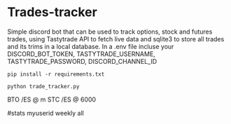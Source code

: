 # Trades-tracker
Simple discord bot that can be used to track options, stock and futures trades, using Tastytrade API to fetch live data and sqlite3 to store all trades and its trims in a local database.
In a .env file incluse your DISCORD_BOT_TOKEN, TASTYTRADE_USERNAME, TASTYTRADE_PASSWORD, DISCORD_CHANNEL_ID
```
pip install -r requirements.txt

python trade_tracker.py
```
BTO /ES @ m
STC /ES @ 6000

#stats myuserid weekly all
